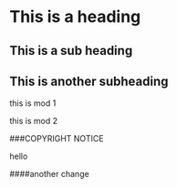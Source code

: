 # This is a heading

## This is a sub heading 

## This is another subheading

this is mod 1

this is mod 2

###COPYRIGHT NOTICE

hello

####another change 
